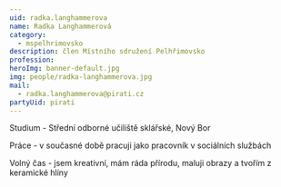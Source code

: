 ```yaml
---
uid: radka.langhammerova
name: Radka Langhammerová
category:
  - mspelhrimovsko
description: člen Místního sdružení Pelhřimovsko
profession:
heroImg: banner-default.jpg
img: people/radka-langhammerova.jpg
mail:
  - radka.langhammerova@pirati.cz
partyUid: pirati
---
```


Studium - Střední odborné učiliště sklářské, Nový Bor

Práce - v současné době pracuji jako pracovník v sociálních službách

Volný čas - jsem kreativní, mám ráda přírodu, maluji obrazy a tvořím z keramické hlíny
